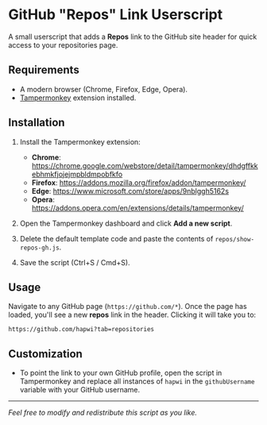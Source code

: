 # GitHub "Repos" Link Userscript

A small userscript that adds a **Repos** link to the GitHub site header for quick access to your repositories page.

## Requirements

- A modern browser (Chrome, Firefox, Edge, Opera).
- [Tampermonkey](https://www.tampermonkey.net/) extension installed.

## Installation

1. Install the Tampermonkey extension:
   - **Chrome**: https://chrome.google.com/webstore/detail/tampermonkey/dhdgffkkebhmkfjojejmpbldmpobfkfo
   - **Firefox**: https://addons.mozilla.org/firefox/addon/tampermonkey/
   - **Edge**: https://www.microsoft.com/store/apps/9nblggh5162s
   - **Opera**: https://addons.opera.com/en/extensions/details/tampermonkey/

2. Open the Tampermonkey dashboard and click **Add a new script**.

3. Delete the default template code and paste the contents of `repos/show-repos-gh.js`.

4. Save the script (Ctrl+S / Cmd+S).

## Usage

Navigate to any GitHub page (`https://github.com/*`). Once the page has loaded, you'll see a new **repos** link in the header. Clicking it will take you to:

```
https://github.com/hapwi?tab=repositories
```

## Customization

- To point the link to your own GitHub profile, open the script in Tampermonkey and replace all instances of `hapwi` in the `githubUsername` variable with your GitHub username.

---

*Feel free to modify and redistribute this script as you like.* 